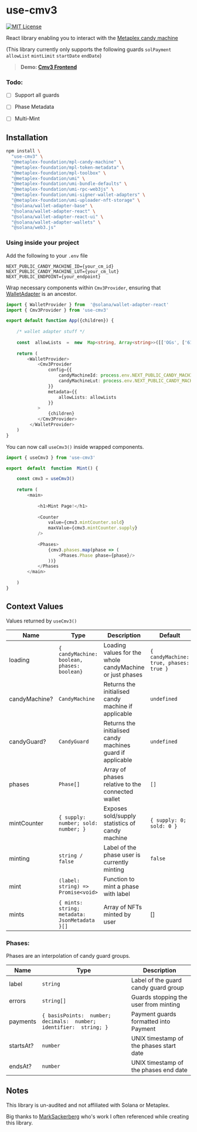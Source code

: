 # use-cmv3
[![MIT License](https://img.shields.io/badge/License-MIT-green.svg)](https://choosealicense.com/licenses/mit/)

React library enabling you to interact with the [Metaplex candy machine](https://mpl-candy-machine-js-docs.vercel.app/)

(This library currently only supports the following guards
`solPayment` `allowList` `mintLimit` `startDate` `endDate`)

> **Demo: [Cmv3 Frontend](https://github.com/0xalby/cmv3-frontend)**

### Todo:
 - [ ] Support all guards
 - [ ] Phase Metadata
 - [ ] Multi-Mint

  
## Installation
```bash
npm install \
  "use-cmv3" \
  "@metaplex-foundation/mpl-candy-machine" \
  "@metaplex-foundation/mpl-token-metadata" \
  "@metaplex-foundation/mpl-toolbox" \
  "@metaplex-foundation/umi" \
  "@metaplex-foundation/umi-bundle-defaults" \
  "@metaplex-foundation/umi-rpc-web3js" \
  "@metaplex-foundation/umi-signer-wallet-adapters" \
  "@metaplex-foundation/umi-uploader-nft-storage" \
  "@solana/wallet-adapter-base" \
  "@solana/wallet-adapter-react" \
  "@solana/wallet-adapter-react-ui" \
  "@solana/wallet-adapter-wallets" \
  "@solana/web3.js"
```

###  Using inside your project

Add the following to your `.env` file
```
NEXT_PUBLIC_CANDY_MACHINE_ID={your_cm_id}
NEXT_PUBLIC_CANDY_MACHINE_LUT={your_cm_lut}
NEXT_PUBLIC_ENDPOINT={your_endpoint}
```

Wrap necessary components within `Cmv3Provider`, ensuring that [WalletAdapter](https://github.com/solana-labs/wallet-adapter) is an ancestor.
```ts
import { WalletProvider } from  '@solana/wallet-adapter-react'
import { Cmv3Provider } from 'use-cmv3'

export default function App({children}) {
    
    /* wallet adapter stuff */
    
    const  allowLists  =  new  Map<string, Array<string>>([['OGs', ['61DZsc2GKvgygUMgmNcYmT2jVjdJmxWEiPyn3nfJW3Td']]])
    
    return (
        <WalletProvider>
            <Cmv3Provider
                config={{
                    candyMachineId: process.env.NEXT_PUBLIC_CANDY_MACHINE_ID,
                    candyMachineLut: process.env.NEXT_PUBLIC_CANDY_MACHINE_ID
                }}
                metadata={{
                    allowLists: allowLists
                }}
            >
                {children}
            </Cmv3Provider>
         </WalletProvider>
    )
}
```
You can now call `useCmv3()` inside wrapped components.
```typescript
import { useCmv3 } from 'use-cmv3'

export  default  function  Mint() {

    const cmv3 = useCmv3()
    
    return (
        <main>
        
            <h1>Mint Page!</h1>
        
            <Counter
                value={cmv3.mintCounter.sold} 
                maxValue={cmv3.mintCounter.supply}
            />
            
            <Phases>
                {cmv3.phases.map(phase => (
                    <Phases.Phase phase={phase}/>
                ))}
            </Phases
        </main>
    
    )
}
```

## Context Values
 
 Values returned by `useCmv3()`

|Name | Type | Description | Default |
|--|--|--|--|
| loading | `{ candyMachine: boolean, phases: boolean}`  | Loading values for the whole candyMachine or just phases | `{ candyMachine: true, phases: true }` |
| candyMachine? | `CandyMachine` | Returns the initialised candy machine if applicable | `undefined` |
| candyGuard? | `CandyGuard` | Returns the initialised candy machines guard if applicable | `undefined` |
| phases | `Phase[]`| Array of phases relative to the connected wallet | `[]` |
| mintCounter | `{ supply: number; sold: number; }` | Exposes sold/supply statistics of candy machine | `{ supply: 0; sold: 0 }` |
| minting | `string / false ` | Label of the phase user is currently minting | `false` |
| mint | `(label: string) => Promise<void>` | Function to mint a phase with label |  |
| mints | `{ mints: string; metadata: JsonMetadata }[]` | Array of NFTs minted by user | [] |

### Phases:

Phases are an interpolation of candy guard groups.

| Name | Type | Description |
|--|--|--|
| label | `string` | Label of the guard candy guard group |
| errors | `string[]` | Guards stopping the user from minting |
| payments | `{ basisPoints:  number; decimals:  number; identifier:  string; }` | Payment guards formatted into Payment |
| startsAt? | `number` | UNIX timestamp of the phases start date |
| endsAt? | `number` | UNIX timestamp of the phases end date

## Notes

This library is un-audited and not affiliated with Solana or Metaplex.

Big thanks to [MarkSackerberg](https://github.com/MarkSackerberg) who's work I often referenced while creating this library.
